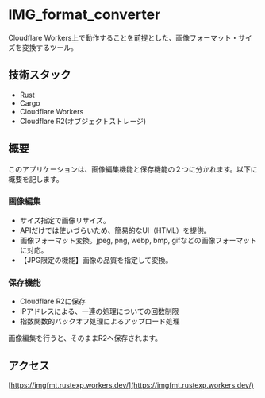 # IMG_format_converter
Cloudflare Workers上で動作することを前提とした、画像フォーマット・サイズを変換するツール。

## 技術スタック
- Rust
- Cargo
- Cloudflare Workers
- Cloudflare R2(オブジェクトストレージ)

## 概要
このアプリケーションは、画像編集機能と保存機能の２つに分かれます。以下に概要を記します。
### 画像編集
- サイズ指定で画像リサイズ。
- APIだけでは使いづらいため、簡易的なUI（HTML）を提供。
- 画像フォーマット変換。jpeg, png, webp, bmp, gifなどの画像フォーマットに対応。
- 【JPG限定の機能】画像の品質を指定して変換。

### 保存機能
- Cloudflare R2に保存
- IPアドレスによる、一連の処理についての回数制限
- 指数関数的バックオフ処理によるアップロード処理

画像編集を行うと、そのままR2へ保存されます。

## アクセス
[https://imgfmt.rustexp.workers.dev/](https://imgfmt.rustexp.workers.dev/)

